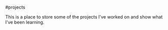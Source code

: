 #projects

This is a place to store some of the projects I've worked on and show what I've been learning.
